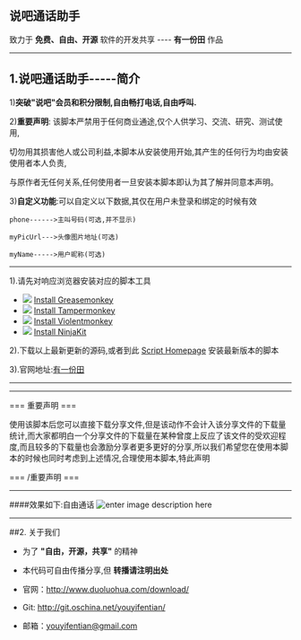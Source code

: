 说吧通话助手
------
致力于 **免费、自由、开源** 软件的开发共享 ---- **有一份田** 作品
****
## 1.说吧通话助手-----简介
1)**突破"说吧"会员和积分限制,自由畅打电话,自由呼叫.**

2)**重要声明**: 该脚本严禁用于任何商业通途,仅个人供学习、交流、研究、测试使用,    

切勿用其损害他人或公司利益,本脚本从安装使用开始,其产生的任何行为均由安装使用者本人负责,  

与原作者无任何关系,任何使用者一旦安装本脚本即认为其了解并同意本声明。

3)**自定义功能**:可以自定义以下数据,其仅在用户未登录和绑定的时候有效  

	phone------>主叫号码(可选,并不显示)  

	myPicUrl--->头像图片地址(可选)  

	myName----->用户昵称(可选)
****
1).请先对响应浏览器安装对应的脚本工具

 - ![][1] [Install Greasemonkey][2]
 - ![][3] [Install Tampermonkey][4]
 - ![][5] [Install Violentmonkey][6]
 - ![][7] [Install NinjaKit][8]

2).下载以上最新更新的源码,或者到此 [Script Homepage][9] 安装最新版本的脚本

3).官网地址:[有一份田][10]

****
----
=== 重要声明 ===

使用该脚本后您可以直接下载分享文件,但是该动作不会计入该分享文件的下载量统计,而大家都明白一个分享文件的下载量在某种曾度上反应了该文件的受欢迎程度,而且较多的下载量也会激励分享者更多更好的分享,所以我们希望您在使用本脚本的时候也同时考虑到上述情况,合理使用本脚本,特此声明

=== /重要声明 ===


---
####效果如下:自由通话
![enter image description here][11]

----
##2. 关于我们
* 为了 **"自由，开源，共享"** 的精神
* 本代码可自由传播分享,但 **转播请注明出处**
* 官网：http://www.duoluohua.com/download/
* Git: http://git.oschina.net/youyifentian/
* 邮箱：youyifentian@gmail.com


  [1]: http://userscripts.org/images/browsers/firefox.png
  [2]: https://addons.mozilla.org/en-US/firefox/addon/greasemonkey/
  [3]: http://userscripts.org/images/browsers/chrome.png
  [4]: https://chrome.google.com/webstore/detail/tampermonkey/dhdgffkkebhmkfjojejmpbldmpobfkfo
  [5]: http://userscripts.org/images/browsers/opera.png
  [6]: https://addons.opera.com/en/extensions/details/violent-monkey/
  [7]: http://userscripts.org/images/browsers/safari.png
  [8]: http://ss-o.net/safari/extension/NinjaKit.safariextz
  [9]: http://userscripts.org/scripts/show/177289
  [10]: http://duoluohua.com/download/
  [11]: http://duoluohua.com/myapp/script/shuoba/images/demo.png

